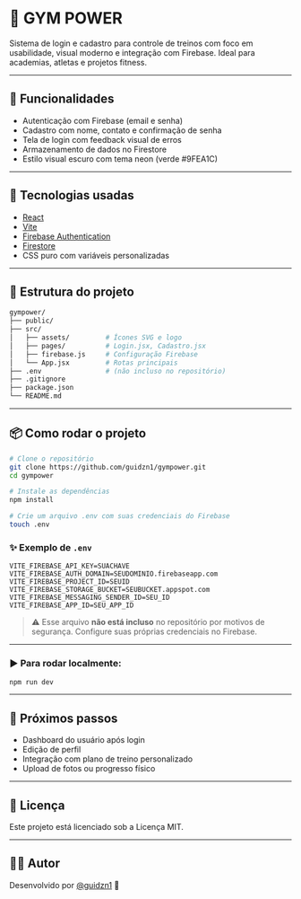 # 💪 GYM POWER

Sistema de login e cadastro para controle de treinos com foco em usabilidade, visual moderno e integração com Firebase. Ideal para academias, atletas e projetos fitness.

---

## 🚀 Funcionalidades

- Autenticação com Firebase (email e senha)
- Cadastro com nome, contato e confirmação de senha
- Tela de login com feedback visual de erros
- Armazenamento de dados no Firestore
- Estilo visual escuro com tema neon (verde #9FEA1C)

---

## 🧰 Tecnologias usadas

- [React](https://reactjs.org/)
- [Vite](https://vitejs.dev/)
- [Firebase Authentication](https://firebase.google.com/products/auth)
- [Firestore](https://firebase.google.com/products/firestore)
- CSS puro com variáveis personalizadas

---

## 📁 Estrutura do projeto

```bash
gympower/
├── public/
├── src/
│   ├── assets/         # Ícones SVG e logo
│   ├── pages/          # Login.jsx, Cadastro.jsx
│   ├── firebase.js     # Configuração Firebase
│   └── App.jsx         # Rotas principais
├── .env                # (não incluso no repositório)
├── .gitignore
├── package.json
└── README.md
```

---

## 📦 Como rodar o projeto

```bash
# Clone o repositório
git clone https://github.com/guidzn1/gympower.git
cd gympower

# Instale as dependências
npm install

# Crie um arquivo .env com suas credenciais do Firebase
touch .env
```

### ✨ Exemplo de `.env`

```env
VITE_FIREBASE_API_KEY=SUACHAVE
VITE_FIREBASE_AUTH_DOMAIN=SEUDOMINIO.firebaseapp.com
VITE_FIREBASE_PROJECT_ID=SEUID
VITE_FIREBASE_STORAGE_BUCKET=SEUBUCKET.appspot.com
VITE_FIREBASE_MESSAGING_SENDER_ID=SEU_ID
VITE_FIREBASE_APP_ID=SEU_APP_ID
```

> ⚠️ Esse arquivo **não está incluso** no repositório por motivos de segurança. Configure suas próprias credenciais no Firebase.

---

### ▶️ Para rodar localmente:

```bash
npm run dev
```

---

## 📌 Próximos passos

- Dashboard do usuário após login
- Edição de perfil
- Integração com plano de treino personalizado
- Upload de fotos ou progresso físico

---

## 📄 Licença

Este projeto está licenciado sob a Licença MIT.

---

## 👨‍💻 Autor

Desenvolvido por [@guidzn1](https://github.com/guidzn1) 💚
